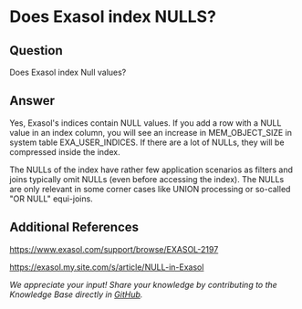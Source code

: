 # Does Exasol index NULLS? 
## Question

Does Exasol index Null values?

## Answer

Yes, Exasol's indices contain NULL values. If you add a row with a NULL value in an index column, you will see an increase in MEM_OBJECT_SIZE in system table EXA_USER_INDICES. If there are a lot of NULLs, they will be compressed inside the index.

The NULLs of the index have rather few application scenarios as filters and joins typically omit NULLs (even before accessing the index). The NULLs are only relevant in some corner cases like UNION processing or so-called "OR NULL" equi-joins.

## Additional References

<https://www.exasol.com/support/browse/EXASOL-2197>

<https://exasol.my.site.com/s/article/NULL-in-Exasol>

*We appreciate your input! Share your knowledge by contributing to the Knowledge Base directly in [GitHub](https://github.com/exasol/public-knowledgebase).* 